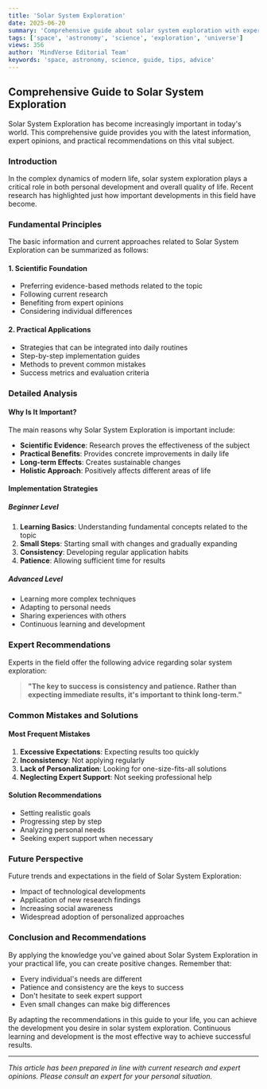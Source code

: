 ```yaml
---
title: 'Solar System Exploration'
date: 2025-06-20
summary: 'Comprehensive guide about solar system exploration with expert insights and practical advice.'
tags: ['space', 'astronomy', 'science', 'exploration', 'universe']
views: 356
author: 'MindVerse Editorial Team'
keywords: 'space, astronomy, science, guide, tips, advice'
---
```


## Comprehensive Guide to Solar System Exploration

Solar System Exploration has become increasingly important in today's world. This comprehensive guide provides you with the latest information, expert opinions, and practical recommendations on this vital subject.

### Introduction

In the complex dynamics of modern life, solar system exploration plays a critical role in both personal development and overall quality of life. Recent research has highlighted just how important developments in this field have become.

### Fundamental Principles

The basic information and current approaches related to Solar System Exploration can be summarized as follows:

#### 1. Scientific Foundation
- Preferring evidence-based methods related to the topic
- Following current research
- Benefiting from expert opinions
- Considering individual differences

#### 2. Practical Applications
- Strategies that can be integrated into daily routines
- Step-by-step implementation guides
- Methods to prevent common mistakes
- Success metrics and evaluation criteria

### Detailed Analysis

#### Why Is It Important?
The main reasons why Solar System Exploration is important include:

- **Scientific Evidence**: Research proves the effectiveness of the subject
- **Practical Benefits**: Provides concrete improvements in daily life
- **Long-term Effects**: Creates sustainable changes
- **Holistic Approach**: Positively affects different areas of life

#### Implementation Strategies

##### Beginner Level
1. **Learning Basics**: Understanding fundamental concepts related to the topic
2. **Small Steps**: Starting small with changes and gradually expanding
3. **Consistency**: Developing regular application habits
4. **Patience**: Allowing sufficient time for results

##### Advanced Level
- Learning more complex techniques
- Adapting to personal needs
- Sharing experiences with others
- Continuous learning and development

### Expert Recommendations

Experts in the field offer the following advice regarding solar system exploration:

> **"The key to success is consistency and patience. Rather than expecting immediate results, it's important to think long-term."**

### Common Mistakes and Solutions

#### Most Frequent Mistakes
1. **Excessive Expectations**: Expecting results too quickly
2. **Inconsistency**: Not applying regularly
3. **Lack of Personalization**: Looking for one-size-fits-all solutions
4. **Neglecting Expert Support**: Not seeking professional help

#### Solution Recommendations
- Setting realistic goals
- Progressing step by step
- Analyzing personal needs
- Seeking expert support when necessary

### Future Perspective

Future trends and expectations in the field of Solar System Exploration:

- Impact of technological developments
- Application of new research findings
- Increasing social awareness
- Widespread adoption of personalized approaches

### Conclusion and Recommendations

By applying the knowledge you've gained about Solar System Exploration in your practical life, you can create positive changes. Remember that:

- Every individual's needs are different
- Patience and consistency are the keys to success
- Don't hesitate to seek expert support
- Even small changes can make big differences

By adapting the recommendations in this guide to your life, you can achieve the development you desire in solar system exploration. Continuous learning and development is the most effective way to achieve successful results.

---

*This article has been prepared in line with current research and expert opinions. Please consult an expert for your personal situation.*
